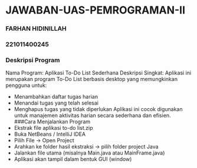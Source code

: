 # JAWABAN-UAS-PEMROGRAMAN-II

### FARHAN HIDINILLAH
### 221011400245
### Deskripsi Program
Nama Program: Aplikasi To-Do List Sederhana
Deskripsi Singkat:
Aplikasi ini merupakan program To-Do List berbasis desktop yang memungkinkan pengguna untuk:
- Menambahkan daftar tugas harian
- Menandai tugas yang telah selesai
- Menghapus tugas yang tidak diperlukan
Aplikasi ini cocok digunakan untuk manajemen aktivitas harian secara sederhana dan efisien.
###Cara Menjalankan Program
- Ekstrak file aplikasi to-do list.zip
- Buka NetBeans / IntelliJ IDEA
- Pilih File → Open Project
- Arahkan ke folder hasil ekstraksi → pilih folder project Java
- Jalankan file utama (misalnya Main.java atau MainFrame.java)
- Aplikasi akan tampil dalam bentuk GUI (window)
